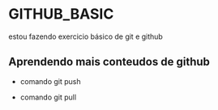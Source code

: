 # GITHUB_BASIC

estou fazendo exercicio básico de git e github

## Aprendendo mais conteudos de github

* comando git push 

* comando git pull 

